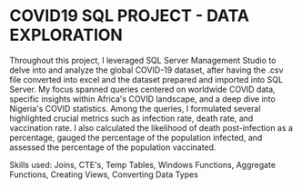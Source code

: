 # COVID19  SQL  PROJECT - DATA EXPLORATION

Throughout this project, I leveraged SQL Server Management Studio to delve into and analyze the global COVID-19 dataset, after having the .csv file converted into excel and the dataset prepared and imported into SQL Server. My focus spanned queries centered on worldwide COVID data, specific insights within Africa's COVID landscape, and a deep dive into Nigeria's COVID statistics. Among the queries, I formulated several highlighted crucial metrics such as infection rate, death rate, and vaccination rate. I also calculated the likelihood of death post-infection as a percentage, gauged the percentage of the population infected, and assessed the percentage of the population vaccinated.

Skills used: Joins, CTE's, Temp Tables, Windows Functions, Aggregate Functions, Creating Views, Converting Data Types
